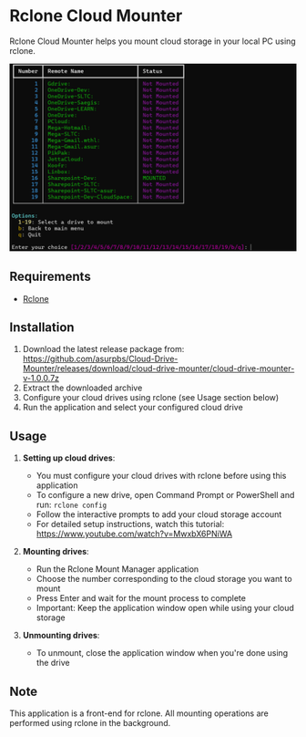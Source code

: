# Rclone Cloud Mounter
Rclone Cloud Mounter helps you mount cloud storage in your local PC using rclone.

![Rclone Cloud Mounter Screenshot](image/Screenshot%202025-05-08%20233338.png)

## Requirements

- [Rclone](https://rclone.org/downloads/)

## Installation

1. Download the latest release package from:
   https://github.com/asurpbs/Cloud-Drive-Mounter/releases/download/cloud-drive-mounter/cloud-drive-mounter-v-1.0.0.7z
2. Extract the downloaded archive
3. Configure your cloud drives using rclone (see Usage section below)
4. Run the application and select your configured cloud drive

## Usage

1. **Setting up cloud drives**:
   - You must configure your cloud drives with rclone before using this application
   - To configure a new drive, open Command Prompt or PowerShell and run: `rclone config`
   - Follow the interactive prompts to add your cloud storage account
   - For detailed setup instructions, watch this tutorial: https://www.youtube.com/watch?v=MwxbX6PNiWA

2. **Mounting drives**:
   - Run the Rclone Mount Manager application
   - Choose the number corresponding to the cloud storage you want to mount
   - Press Enter and wait for the mount process to complete
   - Important: Keep the application window open while using your cloud storage

3. **Unmounting drives**:
   - To unmount, close the application window when you're done using the drive

## Note

This application is a front-end for rclone. All mounting operations are performed using rclone in the background.
